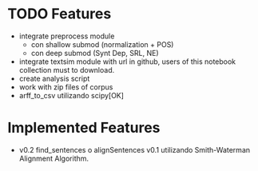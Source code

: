 # TODO Features
- integrate preprocess module
    * con shallow submod (normalization + POS)
    * con deep submod (Synt Dep, SRL, NE)
- integrate textsim module with url in github, users of this notebook collection must to download.
- create analysis script
- work with zip files of corpus
- arff_to_csv utilizando scipy[OK]


# Implemented Features

- v0.2 find_sentences o alignSentences v0.1 utilizando Smith-Waterman Alignment Algorithm.